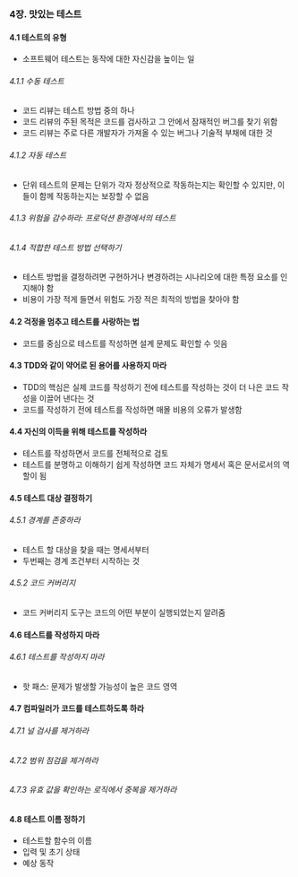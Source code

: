 ### 4장. 맛있는 테스트

#### 4.1 테스트의 유형
- 소프트웨어 테스트는 동작에 대한 자신감을 높이는 일
###### 4.1.1 수동 테스트 
- 코드 리뷰는 테스트 방법 중의 하나
- 코드 리뷰의 주된 목적은 코드를 검사하고 그 안에서 잠재적인 버그를 찾기 위함 
- 코드 리뷰는 주로 다른 개발자가 가져올 수 있는 버그나 기술적 부채에 대한 것
###### 4.1.2 자동 테스트
- 단위 테스트의 문제는 단위가 각자 정상적으로 작동하는지는 확인할 수 있지만, 이들이 함께 작동하는지는 보장할 수 없음 
###### 4.1.3 위험을 감수하라: 프로덕션 환경에서의 테스트 
###### 4.1.4 적합한 테스트 방법 선택하기
- 테스트 방법을 결정하려면 구현하거나 변경하려는 시나리오에 대한 특정 요소를 인지해야 함
- 비용이 가장 적게 들면서 위험도 가장 적은 최적의 방법을 찾아야 함 

#### 4.2 걱정을 멈추고 테스트를 사랑하는 법 
- 코드를 중심으로 테스트를 작성하면 설계 문제도 확인할 수 잇음 

#### 4.3 TDD와 같이 약어로 된 용어를 사용하지 마라
- TDD의 핵심은 실제 코드를 작성하기 전에 테스트를 작성하는 것이 더 나은 코드 작성을 이끌어 낸다는 것 
- 코드를 작성하기 전에 테스트를 작성하면 매몰 비용의 오류가 발생함

#### 4.4 자신의 이득을 위해 테스트를 작성하라
- 테스트를 작성하면서 코드를 전체적으로 검토
- 테스트를 분명하고 이해하기 쉽게 작성하면 코드 자체가 명세서 혹은 문서로서의 역할이 됨 

#### 4.5 테스트 대상 결정하기
###### 4.5.1 경계를 존중하라
- 테스트 할 대상을 찾을 때는 명세서부터
- 두번째는 경계 조건부터 시작하는 것
###### 4.5.2 코드 커버리지
- 코드 커버리지 도구는 코드의 어떤 부분이 실행되었는지 알려줌

#### 4.6 테스트를 작성하지 마라
###### 4.6.1 테스트를 작성하지 마라 
- 핫 패스: 문제가 발생할 가능성이 높은 코드 영역 

#### 4.7 컴파일러가 코드를 테스트하도록 하라
###### 4.7.1 널 검사를 제거하라 
###### 4.7.2 범위 점검을 제거하라 
###### 4.7.3 유효 값을 확인하는 로직에서 중복을 제거하라 

#### 4.8 테스트 이름 정하기 
- 테스트할 함수의 이름
- 입력 및 초기 상태
- 예상 동작